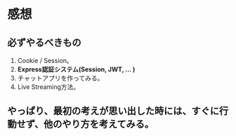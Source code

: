 # 感想

## 必ずやるべきもの

1. Cookie / Session。
2. **Express認証システム(Session, JWT, ... )**
3. チャットアプリを作ってみる。
3. Live Streaming方法。

## やっぱり、最初の考えが思い出した時には、すぐに行動せず、他のやり方を考えてみる。

